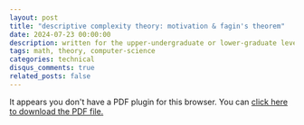 ```yaml
---
layout: post
title: "descriptive complexity theory: motivation & fagin's theorem"
date: 2024-07-23 00:00:00
description: written for the upper-undergraduate or lower-graduate level.
tags: math, theory, computer-science
categories: technical
disqus_comments: true
related_posts: false
---
```


<object data="/assets/pdf/blog_posts/intro_to_descriptive_complexity.pdf" type="application/pdf" width="100%" height="800px">
  <p>It appears you don't have a PDF plugin for this browser. You can <a href="/assets/pdf/blog_posts/intro_to_descriptive_complexity.pdf">click here to download the PDF file.</a></p>
</object>